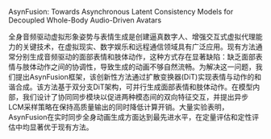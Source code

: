 AsynFusion: Towards Asynchronous Latent Consistency Models for Decoupled Whole-Body Audio-Driven Avatars

全身音频驱动虚拟形象姿势与表情生成是创建逼真数字人、增强交互式虚拟代理能力的关键技术，在虚拟现实、数字娱乐和远程通信领域具有广泛应用。现有方法通常分别生成音频驱动的面部表情和肢体动作，这种方式存在显著缺陷：缺乏面部表情与肢体动作之间的协调性，导致生成的动画不够自然流畅。为解决这一问题，我们提出AsynFusion框架，该创新性方法通过扩散变换器(DiT)实现表情与动作的和谐合成。该方法基于双分支DiT架构，可并行生成面部表情和肢体动作。在模型内部，我们设计了协同同步模块以促进两种模态间的双向特征交互，并提出异步LCM采样策略在保持高质量输出的同时降低计算开销。大量实验表明，AsynFusion在实时同步全身动画生成方面达到最先进水平，在定量评估和定性评估中均显著优于现有方法。   